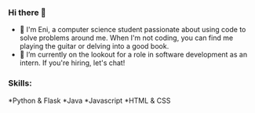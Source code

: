 ### Hi there 👋
- 🔭 I'm Eni, a computer science student passionate about using code to solve problems around me. When I'm not coding, you can find me playing the guitar or delving into a good book.
- 🌱 I’m currently on the lookout for a role in software development as an intern. If you're hiring, let's chat!
  
### Skills: 
*Python & Flask
*Java 
*Javascript 
*HTML & CSS
<!--
**enibalo/enibalo** is a ✨ _special_ ✨ repository because its `README.md` (this file) appears on your GitHub profile.

Here are some ideas to get you started:

- 🔭 I’m currently working on ...
- 🌱 I’m currently learning ...
- 👯 I’m looking to collaborate on ...
- 🤔 I’m looking for help with ...
- 💬 Ask me about ...
- 📫 How to reach me: ...
- 😄 Pronouns: ...
- ⚡ Fun fact: ...
-->
